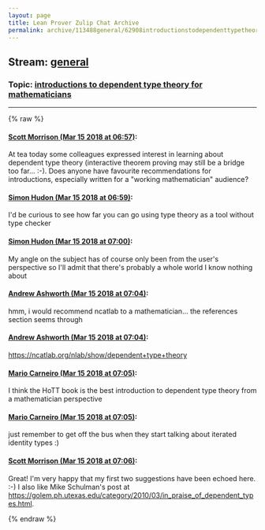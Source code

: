 ```yaml
---
layout: page
title: Lean Prover Zulip Chat Archive 
permalink: archive/113488general/62908introductionstodependenttypetheoryformathematicians.html
---
```


## Stream: [general](index.html)
### Topic: [introductions to dependent type theory for mathematicians](62908introductionstodependenttypetheoryformathematicians.html)

---


{% raw %}
#### [ Scott Morrison (Mar 15 2018 at 06:57)](https://leanprover.zulipchat.com/#narrow/stream/113488-general/topic/introductions%20to%20dependent%20type%20theory%20for%20mathematicians/near/123737728):
At tea today some colleagues expressed interest in learning about dependent type theory (interactive theorem proving may still be a bridge too far... :-). Does anyone have favourite recommendations for introductions, especially written for a "working mathematician" audience?

#### [ Simon Hudon (Mar 15 2018 at 06:59)](https://leanprover.zulipchat.com/#narrow/stream/113488-general/topic/introductions%20to%20dependent%20type%20theory%20for%20mathematicians/near/123737781):
I'd be curious to see how far you can go using type theory as a tool without type checker

#### [ Simon Hudon (Mar 15 2018 at 07:00)](https://leanprover.zulipchat.com/#narrow/stream/113488-general/topic/introductions%20to%20dependent%20type%20theory%20for%20mathematicians/near/123737831):
My angle on the subject has of course only been from the user's perspective so I'll admit that there's probably a whole world I know nothing about

#### [ Andrew Ashworth (Mar 15 2018 at 07:04)](https://leanprover.zulipchat.com/#narrow/stream/113488-general/topic/introductions%20to%20dependent%20type%20theory%20for%20mathematicians/near/123737932):
hmm, i would recommend ncatlab to a mathematician... the references section seems through

#### [ Andrew Ashworth (Mar 15 2018 at 07:04)](https://leanprover.zulipchat.com/#narrow/stream/113488-general/topic/introductions%20to%20dependent%20type%20theory%20for%20mathematicians/near/123737933):
https://ncatlab.org/nlab/show/dependent+type+theory

#### [ Mario Carneiro (Mar 15 2018 at 07:05)](https://leanprover.zulipchat.com/#narrow/stream/113488-general/topic/introductions%20to%20dependent%20type%20theory%20for%20mathematicians/near/123737934):
I think the HoTT book is the best introduction to dependent type theory from a mathematician perspective

#### [ Mario Carneiro (Mar 15 2018 at 07:05)](https://leanprover.zulipchat.com/#narrow/stream/113488-general/topic/introductions%20to%20dependent%20type%20theory%20for%20mathematicians/near/123737942):
just remember to get off the bus when they start talking about iterated identity types :)

#### [ Scott Morrison (Mar 15 2018 at 07:06)](https://leanprover.zulipchat.com/#narrow/stream/113488-general/topic/introductions%20to%20dependent%20type%20theory%20for%20mathematicians/near/123737985):
Great! I'm very happy that my first two suggestions have been echoed here. :-) I also like Mike Schulman's post at <https://golem.ph.utexas.edu/category/2010/03/in_praise_of_dependent_types.html>.


{% endraw %}
